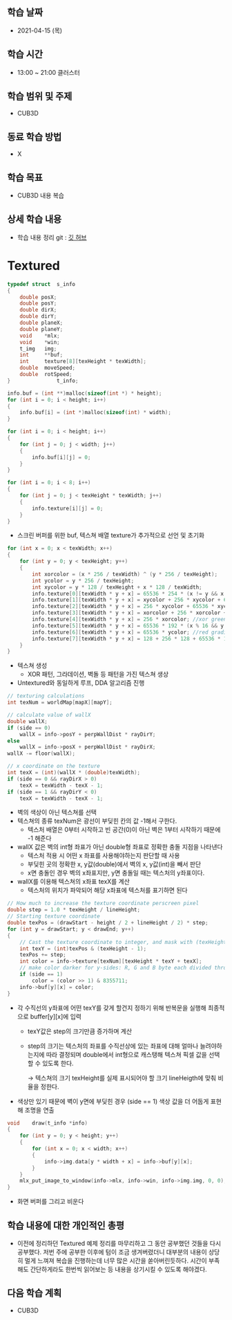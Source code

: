 학습 날짜
---
+ 2021-04-15 (목) 

학습 시간
---
+ 13:00 ~ 21:00 클러스터

학습 범위 및 주제
---
+ CUB3D

동료 학습 방법
---
+ X

학습 목표
---
+ CUB3D 내용 복습

상세 학습 내용
---
+ 학습 내용 정리 git : [깃 허브](https://github.com/kiskim/study)   

# Textured

```c
typedef struct	s_info
{
	double posX;
	double posY;
	double dirX;
	double dirY;
	double planeX;
	double planeY;
	void	*mlx;
	void	*win;
	t_img	img;
	int		**buf;
	int		texture[8][texHeight * texWidth];
	double	moveSpeed;
	double	rotSpeed;
}				t_info;
```

```c
info.buf = (int **)malloc(sizeof(int *) * height);
for (int i = 0; i < height; i++)
{
	info.buf[i] = (int *)malloc(sizeof(int) * width);
}

for (int i = 0; i < height; i++)
{
	for (int j = 0; j < width; j++)
	{
		info.buf[i][j] = 0;
	}
}

for (int i = 0; i < 8; i++)
{
	for (int j = 0; j < texHeight * texWidth; j++)
	{
		info.texture[i][j] = 0;
	}
}
```

- 스크린 버퍼를 위한 buf, 텍스쳐 배열 texture가 추가적으로 선언 및 초기화

```c
for (int x = 0; x < texWidth; x++)
{
	for (int y = 0; y < texHeight; y++)
	{
		int xorcolor = (x * 256 / texWidth) ^ (y * 256 / texHeight);
		int ycolor = y * 256 / texHeight;
		int xycolor = y * 128 / texHeight + x * 128 / texWidth;
		info.texture[0][texWidth * y + x] = 65536 * 254 * (x != y && x != texWidth - y); //flat red texture with black cross
		info.texture[1][texWidth * y + x] = xycolor + 256 * xycolor + 65536 * xycolor; //sloped greyscale
		info.texture[2][texWidth * y + x] = 256 * xycolor + 65536 * xycolor; //sloped yellow gradient
		info.texture[3][texWidth * y + x] = xorcolor + 256 * xorcolor + 65536 * xorcolor; //xor greyscale
		info.texture[4][texWidth * y + x] = 256 * xorcolor; //xor green
		info.texture[5][texWidth * y + x] = 65536 * 192 * (x % 16 && y % 16); //red bricks
		info.texture[6][texWidth * y + x] = 65536 * ycolor; //red gradient
		info.texture[7][texWidth * y + x] = 128 + 256 * 128 + 65536 * 128; //flat grey texture
	}
}
```

- 텍스쳐 생성
    - XOR 패턴, 그라데이션, 벽돌 등 패턴을 가진 텍스쳐 생상
- Untextured와 동일하게 루프, DDA 알고리즘 진행

```c
// texturing calculations
int texNum = worldMap[mapX][mapY];

// calculate value of wallX
double wallX;
if (side == 0)
	wallX = info->posY + perpWallDist * rayDirY;
else
	wallX = info->posX + perpWallDist * rayDirX;
wallX -= floor(wallX);

// x coordinate on the texture
int texX = (int)(wallX * (double)texWidth);
if (side == 0 && rayDirX > 0)
	texX = texWidth - texX - 1;
if (side == 1 && rayDirY < 0)
	texX = texWidth - texX - 1;
```

- 벽의 색상이 아닌 텍스쳐를 선택
- 텍스쳐의 종류 texNum은 광선이 부딪힌 칸의 값 -1해서 구한다.
    - 텍스처 배열은 0부터 시작하고 빈 공간(0)이 아닌 벽은 1부터 시작하기 때문에 -1 해준다
- wallX 값은 벽의 int형 좌표가 아닌 double형 좌표로 정확한 충돌 지점을 나타낸다
    - 텍스처 적용 시 어떤 x 좌표를 사용해야하는지 판단할 때 사용
    - 부딪힌 곳의 정확한 x, y값(double)에서 벽의 x, y값(int)을 빼서 판단
    - x면 충돌인 경우 벽의 x좌표지만, y면 충돌일 때는 텍스처의 y좌표이다.
- wallX를 이용해 텍스쳐의 x좌표 texX를 계산
    - 텍스처의 위치가 파악되어 해당 x좌표에 텍스처를 표기하면 된다

```c
// How much to increase the texture coordinate perscreen pixel
double step = 1.0 * texHeight / lineHeight;
// Starting texture coordinate
double texPos = (drawStart - height / 2 + lineHeight / 2) * step;
for (int y = drawStart; y < drawEnd; y++)
{
	// Cast the texture coordinate to integer, and mask with (texHeight - 1) in case of overflow
	int texY = (int)texPos & (texHeight - 1);
	texPos += step;
	int color = info->texture[texNum][texHeight * texY + texX];
	// make color darker for y-sides: R, G and B byte each divided through two with a "shift" and an "and"
	if (side == 1)
		color = (color >> 1) & 8355711;
	info->buf[y][x] = color;
}
```

- 각 수직선의 y좌표에 어떤 texY를 갖게 할건지 정하기 위해 반복문을 실행해 최종적으로 buffer[y][x]에 입력
    - texY값은 step의 크기만큼 증가하며 계산
    - step의 크기는 텍스처의 좌표를 수직선상에 있는 좌표에 대해 얼마나 늘려야하는지에 따라 결정되며 double에서 int형으로 캐스탱해 텍스쳐 픽셀 값을 선택할 수 있도록 한다.

        → 텍스쳐의 크기 texHeight를 실제 표시되어야 할 크기 lineHeigth에 맞춰 비율을 정한다.

- 색상만 있기 때문에 벽이 y면에 부딪힌 경우 (side == 1) 색상 값을 더 어둡게 표현해 조명을 연출

```c
void	draw(t_info *info)
{
	for (int y = 0; y < height; y++)
	{
		for (int x = 0; x < width; x++)
		{
			info->img.data[y * width + x] = info->buf[y][x];
		}
	}
	mlx_put_image_to_window(info->mlx, info->win, info->img.img, 0, 0);
}
```

- 화면 버퍼를 그리고 비운다

학습 내용에 대한 개인적인 총평
---
+ 이전에 정리하던 Textured 예제 정리를 마무리하고 그 동안 공부했던 것들을 다시 공부했다. 저번 주에 공부한 이후에 텀이 조금 생겨버렸더니 대부분의 내용이 상당히 멀게 느껴져 복습을 진행하는데 너무 많은 시간을 쏟아버린듯하다. 시간이 부족해도 간단하게라도 한번씩 읽어보는 등 내용을 상기시킬 수 있도록 해야겠다.

다음 학습 계획
---
+ CUB3D